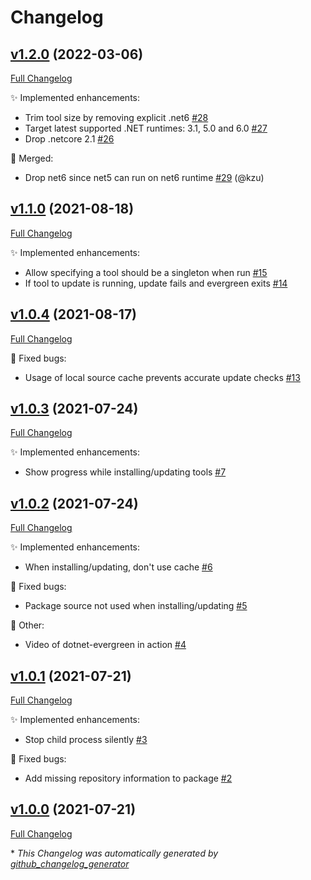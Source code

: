 # Changelog

## [v1.2.0](https://github.com/devlooped/dotnet-evergreen/tree/v1.2.0) (2022-03-06)

[Full Changelog](https://github.com/devlooped/dotnet-evergreen/compare/v1.1.0...v1.2.0)

:sparkles: Implemented enhancements:

- Trim tool size by removing explicit .net6 [\#28](https://github.com/devlooped/dotnet-evergreen/issues/28)
- Target latest supported .NET runtimes: 3.1, 5.0 and 6.0 [\#27](https://github.com/devlooped/dotnet-evergreen/issues/27)
- Drop .netcore 2.1 [\#26](https://github.com/devlooped/dotnet-evergreen/issues/26)

:twisted_rightwards_arrows: Merged:

- Drop net6 since net5 can run on net6 runtime [\#29](https://github.com/devlooped/dotnet-evergreen/pull/29) (@kzu)

## [v1.1.0](https://github.com/devlooped/dotnet-evergreen/tree/v1.1.0) (2021-08-18)

[Full Changelog](https://github.com/devlooped/dotnet-evergreen/compare/v1.0.4...v1.1.0)

:sparkles: Implemented enhancements:

- Allow specifying a tool should be a singleton when run [\#15](https://github.com/devlooped/dotnet-evergreen/issues/15)
- If tool to update is running, update fails and evergreen exits [\#14](https://github.com/devlooped/dotnet-evergreen/issues/14)

## [v1.0.4](https://github.com/devlooped/dotnet-evergreen/tree/v1.0.4) (2021-08-17)

[Full Changelog](https://github.com/devlooped/dotnet-evergreen/compare/v1.0.3...v1.0.4)

:bug: Fixed bugs:

- Usage of  local source cache prevents accurate update checks [\#13](https://github.com/devlooped/dotnet-evergreen/issues/13)

## [v1.0.3](https://github.com/devlooped/dotnet-evergreen/tree/v1.0.3) (2021-07-24)

[Full Changelog](https://github.com/devlooped/dotnet-evergreen/compare/v1.0.2...v1.0.3)

:sparkles: Implemented enhancements:

- Show progress while installing/updating tools [\#7](https://github.com/devlooped/dotnet-evergreen/issues/7)

## [v1.0.2](https://github.com/devlooped/dotnet-evergreen/tree/v1.0.2) (2021-07-24)

[Full Changelog](https://github.com/devlooped/dotnet-evergreen/compare/v1.0.1...v1.0.2)

:sparkles: Implemented enhancements:

- When installing/updating, don't use cache [\#6](https://github.com/devlooped/dotnet-evergreen/issues/6)

:bug: Fixed bugs:

- Package source not used when installing/updating [\#5](https://github.com/devlooped/dotnet-evergreen/issues/5)

:hammer: Other:

- Video of dotnet-evergreen in action [\#4](https://github.com/devlooped/dotnet-evergreen/issues/4)

## [v1.0.1](https://github.com/devlooped/dotnet-evergreen/tree/v1.0.1) (2021-07-21)

[Full Changelog](https://github.com/devlooped/dotnet-evergreen/compare/v1.0.0...v1.0.1)

:sparkles: Implemented enhancements:

- Stop child process silently [\#3](https://github.com/devlooped/dotnet-evergreen/issues/3)

:bug: Fixed bugs:

- Add missing repository information to package [\#2](https://github.com/devlooped/dotnet-evergreen/issues/2)

## [v1.0.0](https://github.com/devlooped/dotnet-evergreen/tree/v1.0.0) (2021-07-21)

[Full Changelog](https://github.com/devlooped/dotnet-evergreen/compare/e24711c6b7dff84d1f75ce3eca12296d36197096...v1.0.0)



\* *This Changelog was automatically generated by [github_changelog_generator](https://github.com/github-changelog-generator/github-changelog-generator)*
